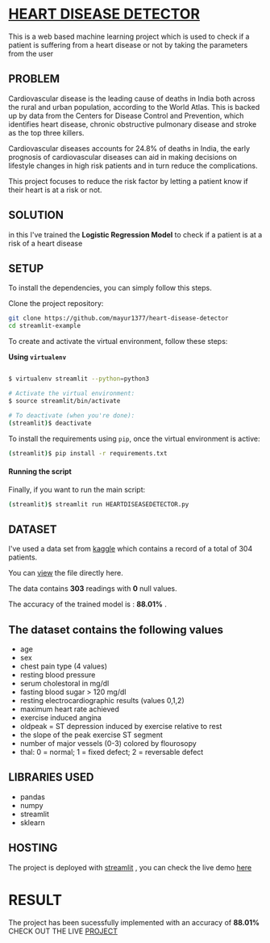 # [HEART DISEASE DETECTOR](https://heart-disease-detector.streamlitapp.com/)

This is a web based machine learning project which is used to check if a patient is suffering from a heart disease or not by taking the parameters from the user

## PROBLEM
Cardiovascular disease is the leading cause of deaths in India both across the rural and urban population, according to the World Atlas. This is backed up by data from the Centers for Disease Control and Prevention, which identifies heart disease, chronic obstructive pulmonary disease and stroke as the top three killers.

Cardiovascular diseases accounts for 24.8% of deaths in India, the early prognosis of cardiovascular diseases can aid in making decisions on lifestyle changes in high risk patients and in turn reduce the complications.

This project focuses to reduce the risk factor by letting a patient know if their heart is at a risk or not.

## SOLUTION

in this I've trained the **Logistic Regression Model** to check if a patient is at a risk of a heart disease


## SETUP

To install the dependencies, you can simply follow this steps.

Clone the project repository:
```bash
git clone https://github.com/mayur1377/heart-disease-detector
cd streamlit-example
```

To create and activate the virtual environment, follow these steps:



**Using `virtualenv`**

```bash

$ virtualenv streamlit --python=python3

# Activate the virtual environment:
$ source streamlit/bin/activate

# To deactivate (when you're done):
(streamlit)$ deactivate
```

To install the requirements using `pip`, once the virtual environment is active:
```bash
(streamlit)$ pip install -r requirements.txt
```

#### Running the script

Finally, if you want to run the main script:
```bash
(streamlit)$ streamlit run HEARTDISEASEDETECTOR.py
```

## DATASET
I've used a data set from [kaggle](https://www.kaggle.com/datasets/rashikrahmanpritom/heart-attack-analysis-prediction-dataset) which contains a record of a total of 304 patients.

You can [view](https://www.kaggle.com/datasets/rashikrahmanpritom/heart-attack-analysis-prediction-dataset) the file directly here.
 
 The data contains **303** readings with **0** null values.
 
 The accuracy of the trained model is : **88.01%** .
 
## The dataset contains the following values
- age
- sex
- chest pain type (4 values)
- resting blood pressure
- serum cholestoral in mg/dl
- fasting blood sugar > 120 mg/dl
- resting electrocardiographic results (values 0,1,2)
- maximum heart rate achieved
- exercise induced angina
- oldpeak = ST depression induced by exercise relative to rest
- the slope of the peak exercise ST segment
- number of major vessels (0-3) colored by flourosopy
- thal: 0 = normal; 1 = fixed defect; 2 = reversable defect


##  LIBRARIES USED
- pandas
- numpy
- streamlit
- sklearn

## HOSTING
The project is deployed with [streamlit](https://streamlit.io/) , you can check the live demo [here](https://heart-disease-detector.streamlitapp.com/)

# RESULT
The project has been sucessfully implemented with an accuracy of  **88.01%**
CHECK OUT THE LIVE [PROJECT](https://heart-disease-detector.streamlitapp.com/)
